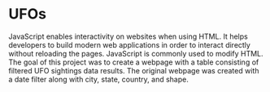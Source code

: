 # UFOs
JavaScript enables interactivity on websites when using HTML. It helps developers to build modern web applications in order to interact directly without reloading the pages. JavaScript is commonly used to modify HTML. The goal of this project was to create a webpage with a table consisting of filtered UFO sightings data results. The original webpage was created with a date filter along with city, state, country, and shape.

